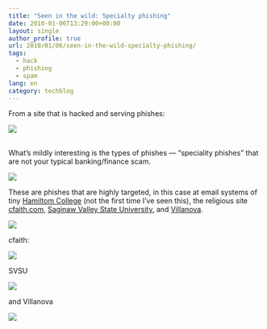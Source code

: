 ```yaml
---
title: "Seen in the wild: Specialty phishing"
date: 2010-01-06T13:29:00+00:00
layout: single
author_profile: true
url: 2010/01/06/seen-in-the-wild-specialty-phishing/
tags:
  - hack
  - phishing
  - spam
lang: en
category: techblog
---
```

From a site that is hacked and serving phishes:

<div>
  <a href="http://4.bp.blogspot.com/_vaUVXcmC3OI/S0SHPMutikI/AAAAAAAAAiY/gJSbJLO_uIE/s1600-h/Hacked123844148.png" imageanchor="1"><img border="0" src="http://4.bp.blogspot.com/_vaUVXcmC3OI/S0SHPMutikI/AAAAAAAAAiY/gJSbJLO_uIE/s640/Hacked123844148.png" /></a>
</div>

<div>
  <br /><a name="more"></a></p>
</div>

What’s mildly interesting is the types of phishes — “speciality phishes” that are not your typical banking/finance scam.

<div>
</div>

<div>
  <a href="http://2.bp.blogspot.com/_vaUVXcmC3OI/S0SHWFgz3XI/AAAAAAAAAiw/ho7AeJp4Fgw/s1600-h/hamiltonphish.png" imageanchor="1"><img border="0" src="http://2.bp.blogspot.com/_vaUVXcmC3OI/S0SHWFgz3XI/AAAAAAAAAiw/ho7AeJp4Fgw/s640/hamiltonphish.png" /></a>
</div>

<div>
</div>

These are phishes that are highly targeted, in this case at email systems of tiny [Hamiltom College](http://www.hamilton.edu/) (not the first time I’ve seen this), the religious site [cfaith.com](http://www.cfaith.com/), [Saginaw Valley State University](http://svsu.edu/), and [Villanova](http://villanova.edu/).

<div>
</div>

<div>
  <a href="http://2.bp.blogspot.com/_vaUVXcmC3OI/S0SHUriR-gI/AAAAAAAAAio/dzq3cmXjMpk/s1600-h/hamilton123812388.png" imageanchor="1"><img border="0" src="http://2.bp.blogspot.com/_vaUVXcmC3OI/S0SHUriR-gI/AAAAAAAAAio/dzq3cmXjMpk/s640/hamilton123812388.png" /></a>
</div>

<div>
</div>

cfaith:

<div>
  <a href="http://3.bp.blogspot.com/_vaUVXcmC3OI/S0SHRdSTAHI/AAAAAAAAAig/ph3bkLzpFu4/s1600-h/cfaith1231238.png" imageanchor="1"><img border="0" src="http://3.bp.blogspot.com/_vaUVXcmC3OI/S0SHRdSTAHI/AAAAAAAAAig/ph3bkLzpFu4/s640/cfaith1231238.png" /></a>
</div>

<div>
</div>

SVSU

<div>
  <a href="http://2.bp.blogspot.com/_vaUVXcmC3OI/S0SHXAgL5YI/AAAAAAAAAi4/830bo_XSHCU/s1600-h/svsu1234882.png" imageanchor="1"><img border="0" src="http://2.bp.blogspot.com/_vaUVXcmC3OI/S0SHXAgL5YI/AAAAAAAAAi4/830bo_XSHCU/s640/svsu1234882.png" /></a>
</div>

<div>
</div>

and Villanova

<div>
  <a href="http://4.bp.blogspot.com/_vaUVXcmC3OI/S0SHYKVtjuI/AAAAAAAAAjA/eg1q8juXz2g/s1600-h/vilanova123482348.png" imageanchor="1"><img border="0" src="http://4.bp.blogspot.com/_vaUVXcmC3OI/S0SHYKVtjuI/AAAAAAAAAjA/eg1q8juXz2g/s640/vilanova123482348.png" /></a>
</div>

<div>
</div>